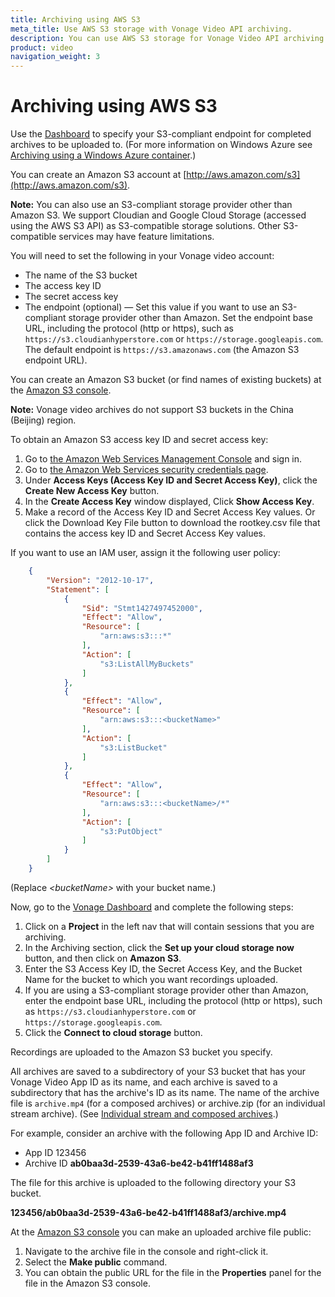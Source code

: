 ```yaml
---
title: Archiving using AWS S3
meta_title: Use AWS S3 storage with Vonage Video API archiving.
description: You can use AWS S3 storage for Vonage Video API archiving.
product: video
navigation_weight: 3
---
```


# Archiving using AWS S3

Use the [Dashboard](https://identity.nexmo.com/login?icid=nexmocustomer_api-developer-adp_nexmodashbdsigin_nav) to specify your S3-compliant endpoint for completed archives to be uploaded to. (For more information on Windows Azure see [Archiving using a Windows Azure container](/video/guides/archiving/using-azure).)

You can create an Amazon S3 account at [http://aws.amazon.com/s3](http://aws.amazon.com/s3).

**Note:** You can also use an S3-compliant storage provider other than Amazon S3. We support Cloudian and Google Cloud Storage (accessed using the AWS S3 API) as S3-compatible storage solutions. Other S3-compatible services may have feature limitations.

You will need to set the following in your Vonage video account:

* The name of the S3 bucket
* The access key ID
* The secret access key
* The endpoint (optional) — Set this value if you want to use an S3-compliant storage provider other than Amazon. Set the endpoint base URL, including the protocol (http or https), such as `https://s3.cloudianhyperstore.com` or `https://storage.googleapis.com`. The default endpoint is `https://s3.amazonaws.com` (the Amazon S3 endpoint URL).

You can create an Amazon S3 bucket (or find names of existing buckets) at the [Amazon S3 console](https://console.aws.amazon.com/s3).

**Note:** Vonage video archives do not support S3 buckets in the China (Beijing) region.

To obtain an Amazon S3 access key ID and secret access key:

1. Go to [the Amazon Web Services Management Console](http://aws.amazon.com/console) and sign in.
2. Go to [the Amazon Web Services security credentials page](https://console.aws.amazon.com/iam/home?#security_credential).
3. Under **Access Keys (Access Key ID and Secret Access Key)**, click the **Create New Access Key** button.
4. In the **Create Access Key** window displayed, Click **Show Access Key**.
5. Make a record of the Access Key ID and Secret Access Key values. Or click the Download Key File button to download the rootkey.csv file that contains the access key ID and Secret Access Key values.

If you want to use an IAM user, assign it the following user policy:

```json
    {
        "Version": "2012-10-17",
        "Statement": [
            {
                "Sid": "Stmt1427497452000",
                "Effect": "Allow",
                "Resource": [
                    "arn:aws:s3:::*"
                ],
                "Action": [
                    "s3:ListAllMyBuckets"
                ]
            },
            {
                "Effect": "Allow",
                "Resource": [
                    "arn:aws:s3:::<bucketName>"
                ],
                "Action": [
                    "s3:ListBucket"
                ]
            },
            {
                "Effect": "Allow",
                "Resource": [
                    "arn:aws:s3:::<bucketName>/*"
                ],
                "Action": [
                    "s3:PutObject"
                ]
            }
        ]
    }
```    

(Replace _&lt;bucketName&gt;_ with your bucket name.)

Now, go to the [Vonage Dashboard](https://identity.nexmo.com/login?icid=nexmocustomer_api-developer-adp_nexmodashbdsigin_nav) and complete the following steps:

1.  Click on a **Project** in the left nav that will contain sessions that you are archiving.
2.  In the Archiving section, click the **Set up your cloud storage now** button, and then click on **Amazon S3**.
3.  Enter the S3 Access Key ID, the Secret Access Key, and the Bucket Name for the bucket to which you want recordings uploaded.
4.  If you are using a S3-compliant storage provider other than Amazon, enter the endpoint base URL, including the protocol (http or https), such as `https://s3.cloudianhyperstore.com` or `https://storage.googleapis.com`.
5.  Click the **Connect to cloud storage** button.

<!-- **Note:** You can also set an archive upload target using the Vonage server-side SDKs. -->

<!-- OPT-TODO: Add a link to the video API reference  -->

Recordings are uploaded to the Amazon S3 bucket you specify.

All archives are saved to a subdirectory of your S3 bucket that has your Vonage Video App ID as its name, and each archive is saved to a subdirectory that has the archive's ID as its name. The name of the archive file is `archive.mp4` (for a composed archives) or archive.zip (for an individual stream archive). (See [Individual stream and composed archives](/video/guides/archiving/overview#individual-stream-and-composed-archives).)

For example, consider an archive with the following App ID and Archive ID:

* App ID 123456
* Archive ID **ab0baa3d-2539-43a6-be42-b41ff1488af3**

The file for this archive is uploaded to the following directory your S3 bucket.

**123456/ab0baa3d-2539-43a6-be42-b41ff1488af3/archive.mp4**

At the [Amazon S3 console](https://console.aws.amazon.com/s3) you can make an uploaded archive file public:

1. Navigate to the archive file in the console and right-click it.
2. Select the **Make public** command.
3. You can obtain the public URL for the file in the **Properties** panel for the file in the Amazon S3 console.
